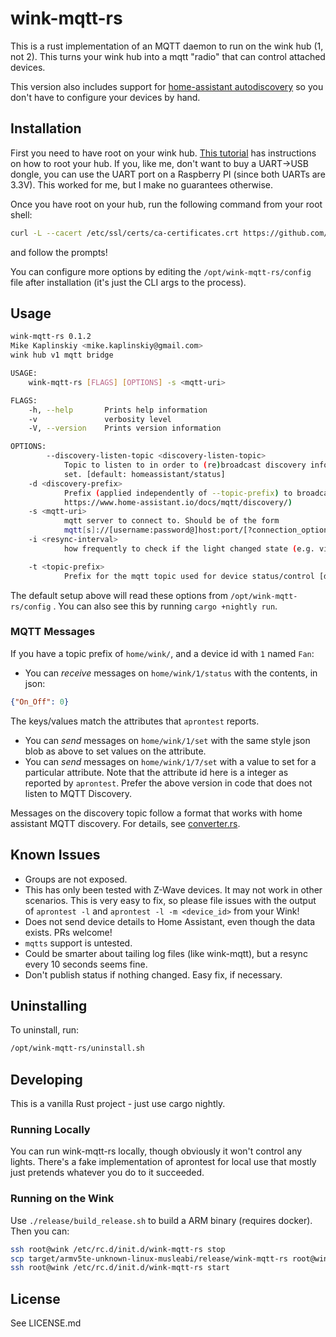 # wink-mqtt-rs

This is a rust implementation of an MQTT daemon to run on the wink hub (1, not 2). This turns your wink hub into a mqtt "radio" that can control attached devices.

This version also includes support for [home-assistant autodiscovery](https://www.home-assistant.io/docs/mqtt/discovery/) so you don't have to configure your devices by hand. 

## Installation

First you need to have root on your wink hub. [This tutorial](https://www.mattcarrier.com/post/hacking-the-winkhub-part-1/) has instructions on how to root your hub. If you, like me, don't want to buy a UART->USB dongle, you can use the UART port on a Raspberry PI (since both UARTs are 3.3V). This worked for me, but I make no guarantees otherwise.

Once you have root on your hub, run the following command from your root shell:

```bash
curl -L --cacert /etc/ssl/certs/ca-certificates.crt https://github.com/mikekap/wink-mqtt-rs/releases/latest/download/wink-mqtt-rs.tar.gz | tar -C / -zxvf - && /opt/wink-mqtt-rs/setup.sh
```

and follow the prompts! 

You can configure more options by editing the `/opt/wink-mqtt-rs/config` file after installation (it's just the CLI args to the process).

## Usage
```bash
wink-mqtt-rs 0.1.2
Mike Kaplinskiy <mike.kaplinskiy@gmail.com>
wink hub v1 mqtt bridge

USAGE:
    wink-mqtt-rs [FLAGS] [OPTIONS] -s <mqtt-uri>

FLAGS:
    -h, --help       Prints help information
    -v               verbosity level
    -V, --version    Prints version information

OPTIONS:
        --discovery-listen-topic <discovery-listen-topic>
            Topic to listen to in order to (re)broadcast discovery information. Only applies if --discovery-prefix is
            set. [default: homeassistant/status]
    -d <discovery-prefix>
            Prefix (applied independently of --topic-prefix) to broadcast mqtt discovery information (see
            https://www.home-assistant.io/docs/mqtt/discovery/)
    -s <mqtt-uri>
            mqtt server to connect to. Should be of the form
            mqtt[s]://[username:password@]host:port/[?connection_options]
    -i <resync-interval>
            how frequently to check if the light changed state (e.g. via Wink or other external means) [default: 10000]

    -t <topic-prefix>
            Prefix for the mqtt topic used for device status/control [default: home/wink/]
```

The default setup above will read these options from `/opt/wink-mqtt-rs/config` . You can also see this by running `cargo +nightly run`.

### MQTT Messages

If you have a topic prefix of `home/wink/`, and a device id with `1` named `Fan`:
 - You can *receive* messages on `home/wink/1/status` with the contents, in json:
 ```json
 {"On_Off": 0}
 ```
   The keys/values match the attributes that `aprontest` reports.
 - You can *send* messages on `home/wink/1/set` with the same style json blob as above to set values on the attribute.
 - You can *send* messages on `home/wink/1/7/set` with a value to set for a particular attribute. Note that the attribute id here is a integer as reported by `aprontest`. Prefer the above version in code that does not listen to MQTT Discovery.

Messages on the discovery topic follow a format that works with home assistant MQTT discovery. For details, see [converter.rs](https://github.com/mikekap/wink-mqtt-rs/blob/master/src/converter.rs).

## Known Issues
 - Groups are not exposed.
 - This has only been tested with Z-Wave devices. It may not work in other scenarios.
   This is very easy to fix, so please file issues with the output of `aprontest -l` and `aprontest -l -m <device_id>` from your Wink!
 - Does not send device details to Home Assistant, even though the data exists. PRs welcome!
 - `mqtts` support is untested.
 - Could be smarter about tailing log files (like wink-mqtt), but a resync every 10 seconds seems fine.
 - Don't publish status if nothing changed. Easy fix, if necessary.

## Uninstalling
To uninstall, run:
```bash
/opt/wink-mqtt-rs/uninstall.sh
```

## Developing
This is a vanilla Rust project - just use cargo nightly.

### Running Locally
You can run wink-mqtt-rs locally, though obviously it won't control any lights. There's a fake implementation of aprontest for local use
that mostly just pretends whatever you do to it succeeded.

### Running on the Wink
Use `./release/build_release.sh` to build a ARM binary (requires docker). Then you can:
```bash
ssh root@wink /etc/rc.d/init.d/wink-mqtt-rs stop
scp target/armv5te-unknown-linux-musleabi/release/wink-mqtt-rs root@wink:/opt/wink-mqtt-rs/
ssh root@wink /etc/rc.d/init.d/wink-mqtt-rs start
```

## License

See LICENSE.md
